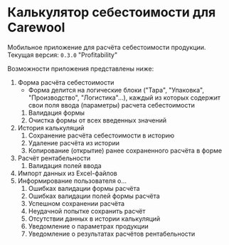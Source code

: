 # Калькулятор себестоимости для Carewool

Мобильное приложение для расчёта себестоимости продукции.  
Текущая версия: `0.3.0` "Profitability"

Возможности приложения представлены ниже:
1. Форма расчёта себестоимости
   - Форма делится на логические блоки ("Тара", "Упаковка", "Производство", "Логистика"...), каждый из которых содержит свои поля ввода (параметры) расчета себестоимости
   1. Валидация формы
   2. Очистка формы от всех введенных значений 
2. История калькуляций
   1. Сохранение расчёта себестоимости в историю
   2. Удаление расчёта из истории
   3. Копирование (открытие) ранее сохраненного расчёта в форме
3. Расчёт рентабельности
   1. Валидация полей ввода
4. Импорт данных из Excel-файлов
5. Информирование пользователя о...
   1. Ошибках валидации формы расчёта
   2. Ошибках валидации полей формы расчёта
   3. Успешном сохранении расчёта
   4. Неудачной попытке сохранить расчёт
   5. Отсутствии данных в истории калькуляций
   6. Уведомление о параметрах продукции
   7. Уведомление о результатах расчётов рентабельности